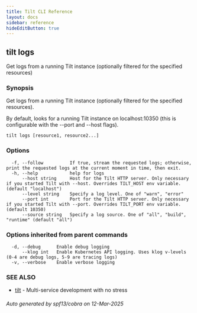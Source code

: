 ```yaml
---
title: Tilt CLI Reference
layout: docs
sidebar: reference
hideEditButton: true
---
```

## tilt logs

Get logs from a running Tilt instance (optionally filtered for the specified resources)

### Synopsis

Get logs from a running Tilt instance (optionally filtered for the specified resources).

By default, looks for a running Tilt instance on localhost:10350
(this is configurable with the --port and --host flags).


```
tilt logs [resource1, resource2...]
```

### Options

```
  -f, --follow          If true, stream the requested logs; otherwise, print the requested logs at the current moment in time, then exit.
  -h, --help            help for logs
      --host string     Host for the Tilt HTTP server. Only necessary if you started Tilt with --host. Overrides TILT_HOST env variable. (default "localhost")
      --level string    Specify a log level. One of "warn", "error"
      --port int        Port for the Tilt HTTP server. Only necessary if you started Tilt with --port. Overrides TILT_PORT env variable. (default 10350)
      --source string   Specify a log source. One of "all", "build", "runtime" (default "all")
```

### Options inherited from parent commands

```
  -d, --debug      Enable debug logging
      --klog int   Enable Kubernetes API logging. Uses klog v-levels (0-4 are debug logs, 5-9 are tracing logs)
  -v, --verbose    Enable verbose logging
```

### SEE ALSO

* [tilt](tilt.html)	 - Multi-service development with no stress

###### Auto generated by spf13/cobra on 12-Mar-2025
